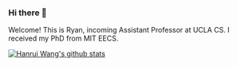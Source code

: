 ### Hi there 👋

Welcome! This is Ryan, incoming Assistant Professor at UCLA CS. I received my PhD from MIT EECS.

[![Hanrui Wang's github stats](https://github-readme-stats.vercel.app/api?username=hanrui-wang&count_private=true&hide=stars&theme=solarized-light)](https://github.com/anuraghazra/github-readme-stats)

<!--
**Hanrui-Wang/hanrui-wang** is a ✨ _special_ ✨ repository because its `README.md` (this file) appears on your GitHub profile.

Here are some ideas to get you started:

- 🔭 I’m currently working on ...
- 🌱 I’m currently learning ...
- 👯 I’m looking to collaborate on ...
- 🤔 I’m looking for help with ...
- 💬 Ask me about ...
- 📫 How to reach me: ...
- 😄 Pronouns: ...
- ⚡ Fun fact: ...
-->
